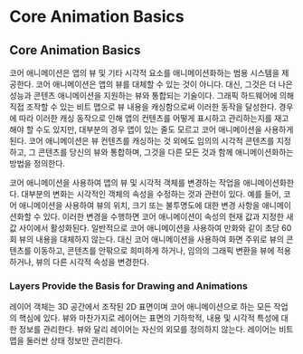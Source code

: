 # Core Animation Basics

## Core Animation Basics <a id="pageTitle"></a>

코어 애니메이션은 앱의 뷰 및 기타 시각적 요소를 애니메이션화하는 범용 시스템을 제공한다. 코어 애니메이션은 앱의 뷰를 대체할 수 있는 것이 아니다. 대신, 그것은 더 나은 성능과 콘텐츠 애니메이션을 지원하는 뷰와 통합되는 기술이다. 그래픽 하드웨어에 의해 직접 조작할 수 있는 비트 맵으로 뷰 내용을 캐싱함으로써 이러한 동작을 달성한다. 경우에 따라 이러한 캐싱 동작으로 인해 앱의 컨텐츠를 어떻게 표시하고 관리하는지를 재고해야 할 수도 있지만, 대부분의 경우 앱이 있는 줄도 모르고 코어 애니메이션을 사용하게 된다. 코어 애니메이션은 뷰 컨텐츠를 캐싱하는 것 외에도 임의의 시각적 콘텐츠를 지정하고, 그 콘텐츠를 당신의 뷰와 통합하며, 그것을 다른 모든 것과 함께 애니메이션화하는 방법을 정의한다.

코어 애니메이션을 사용하여 앱의 뷰 및 시각적 객체를 변경하는 작업을 애니메이션화한다. 대부분의 변화는 시각적인 객체의 속성을 수정하는 것과 관련이 있다. 예를 들어, 코어 애니메이션을 사용하여 뷰의 위치, 크기 또는 불투명도에 대한 변경 사항을 애니메이션화할 수 있다. 이러한 변경을 수행하면 코어 애니메이션이 속성의 현재 값과 지정한 새 값 사이에서 활성화된다. 일반적으로 코어 애니메이션을 사용하여 만화와 같이 초당 60회 뷰의 내용을 대체하지 않는다. 대신 코어 애니메이션을 사용하여 화면 주위로 뷰의 콘텐츠를 이동하고, 콘텐츠를 안팎으로 희미하게 하거나, 임의의 그래픽 변환을 뷰에 적용하거나, 뷰의 다른 시각적 속성을 변경한다.

### Layers Provide the Basis for Drawing and Animations

레이어 객체는 3D 공간에서 조작된 2D 표면이며 코어 애니메이션으로 하는 모든 작업의 핵심에 있다. 뷰와 마찬가지로 레이어는 표면의 기하학적, 내용 및 시각적 특성에 대한 정보를 관리한다. 뷰와 달리 레이어는 자신의 외모를 정의하지 않는다. 레이어는 비트맵을 둘러싼 상태 정보만 관리한다.

